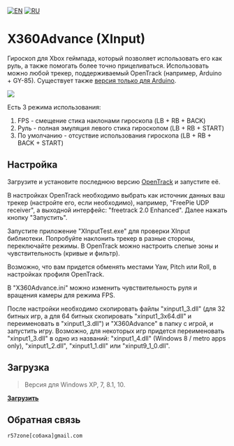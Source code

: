 [![EN](https://user-images.githubusercontent.com/9499881/33184537-7be87e86-d096-11e7-89bb-f3286f752bc6.png)](https://github.com/r57zone/X360Advance-OpenTrack/) 
[![RU](https://user-images.githubusercontent.com/9499881/27683795-5b0fbac6-5cd8-11e7-929c-057833e01fb1.png)](https://github.com/r57zone/X360Advance-OpenTrack/blob/master/README.RU.md) 
# X360Advance (XInput) 
Гироскоп для Xbox геймпада, который позволяет использовать его как руль, а также помогать более точно прицеливаться. Использовать можно любой трекер, поддерживаемый OpenTrack (например, Arduino + GY-85). Существует также [версия только для Arduino](https://github.com/r57zone/X360Advance/blob/master/README.md).

![](https://user-images.githubusercontent.com/9499881/27588504-749af800-5b59-11e7-92e4-2b3813428281.png)

Есть 3 режима использования:

1. FPS - смещение стика наклонами гироскопа (LB + RB + BACK)
2. Руль - полная эмуляция левого стика гироскопом (LB + RB + START)
3. По умолчанию - отсуствие использования гироскопа (LB + RB + BACK + START)
## Настройка
Загрузите и установите последнюю версию [OpenTrack](https://github.com/opentrack/opentrack/releases) и запустите её. 


В настройках OpenTrack необходимо выбрать как источник данных ваш трекер (настройте его, если необходимо), например, "FreePie UDP receiver", а выходной интерфейс: "freetrack 2.0 Enhanced". Далее нажать кнопку "Запустить".


Запустите приложение "XInputTest.exe" для проверки XInput библиотеки. Попробуйте наклонить трекер в разные стороны, переключайте режимы. В OpenTrack можно настроить слепые зоны и чувствительность (кривые и фильтр).


Возможно, что вам придется обменять местами Yaw, Pitch или Roll, в настройках профиля OpenTrack. 


В "X360Advance.ini" можно изменить чувствительность руля и вращения камеры для режима FPS.


После настройки необходимо скопировать файлы "xinput1_3.dll" (для 32 битных игр, а для 64 битных скопировать "xinput1_3x64.dll" и переименовать в "xinput1_3.dll") и "X360Advance" в папку с игрой, и запустить игру. Возможно, для некоторых игр придется переименовать "xinput1_3.dll" в одно из названий: "xinput1_4.dll" (Windows 8 / metro apps only), "xinput1_2.dll", "xinput1_1.dll" или "xinput9_1_0.dll".
## Загрузка
>Версия для Windows XP, 7, 8.1, 10.

**[Загрузить](https://github.com/r57zone/X360Advance-OpenTrack/releases)**
## Обратная связь
`r57zone[собака]gmail.com`
